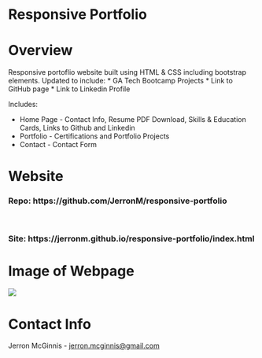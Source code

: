 # Responsive Portfolio

# Overview
Responsive portoflio website built using HTML & CSS including bootstrap elements.
Updated to include:
    * GA Tech Bootcamp Projects
    * Link to GitHub page
    * Link to Linkedin Profile


Includes:
* Home Page -  Contact Info, Resume PDF Download, Skills & Education Cards, Links to Github and Linkedin
* Portfolio - Certifications and Portfolio Projects
* Contact - Contact Form
  
# Website
<h3> Repo: https://github.com/JerronM/responsive-portfolio </h3>
<br>
<h3> Site: https://jerronm.github.io/responsive-portfolio/index.html </h3>

# Image of Webpage
<img src="https://github.com/JerronM/responsive-portfolio/assets/img/responsive-portfolio-website.png">


# Contact Info
Jerron McGinnis - jerron.mcginnis@gmail.com